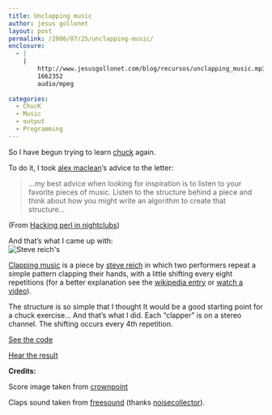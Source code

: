 ```yaml
---
title: Unclapping music
author: jesus gollonet
layout: post
permalink: /2006/07/25/unclapping-music/
enclosure:
  - |
    |
        http://www.jesusgollonet.com/blog/recursos/unclapping_music.mp3
        1662352
        audio/mpeg
        
categories:
  - ChucK
  - Music
  - output
  - Programming
---
```

So I have begun trying to learn [chuck][1] again.

To do it, I took [alex maclean][2]&#8216;s advice to the letter:

> &#8230;my best advice when looking for inspiration is to listen to your favorite pieces of music. Listen to the structure behind a piece and think about how you might write an algorithm to create that structure&#8230;

(From [Hacking perl in nightclubs][3])

And that&#8217;s what I came up with:  
![Steve reich's ][4]

[Clapping music][5] is a piece by [steve reich][6] in which two performers repeat a simple pattern clapping their hands, with a little shifting every eight repetitions (for a better explanation see the [wikipedia entry][5] or [watch a video][7]).

The structure is so simple that I thought It would be a good starting point for a chuck exercise&#8230; And that&#8217;s what I did. Each &#8220;clapper&#8221; is on a stereo channel. The shifting occurs every 4th repetition.

[See the code][8]

[Hear the result][9]

**Credits:**

Score image taken from [crownpoint][10]

Claps sound taken from [freesound][11] (thanks [noisecollector][12]).

 [1]: http://chuck.cs.princeton.edu/
 [2]: http://www.yaxu.org
 [3]: http://www.perl.com/pub/a/2004/08/31/livecode.html
 [4]: http://www.jesusgollonet.com/blog/imagenes/clapping_music_chuck.jpg
 [5]: http://en.wikipedia.org/wiki/Clapping_Music
 [6]: http://en.wikipedia.org/wiki/Steve_Reich
 [7]: http://www.stevereich.com/multimedia/clappingMedProg.html
 [8]: http://www.jesusgollonet.com/blog/recursos/unclapping_music.ck
 [9]: http://www.jesusgollonet.com/blog/recursos/unclapping_music.mp3 "Clapping music for chuck performers"
 [10]: http://www.crownpoint.com/artists/reich/clapping.html
 [11]: http://freesound.iua.upf.edu/samplesViewSingle.php?id=7765
 [12]: http://freesound.iua.upf.edu/usersViewSingle.php?id=4948